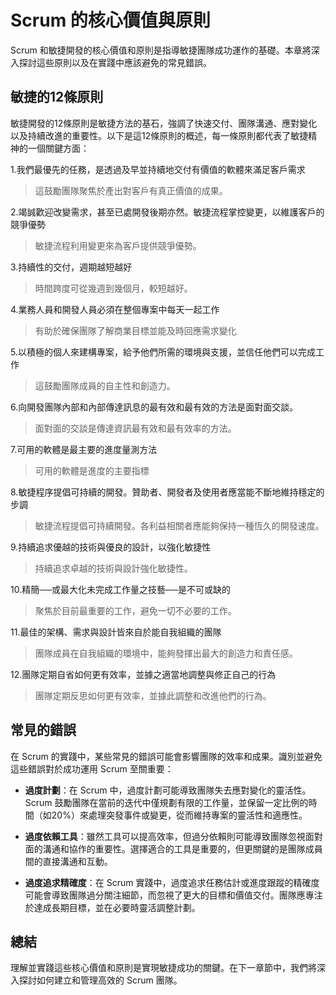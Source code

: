 
# Scrum 的核心價值與原則

Scrum 和敏捷開發的核心價值和原則是指導敏捷團隊成功運作的基礎。本章將深入探討這些原則以及在實踐中應該避免的常見錯誤。

## 敏捷的12條原則

敏捷開發的12條原則是敏捷方法的基石，強調了快速交付、團隊溝通、應對變化以及持續改進的重要性。以下是這12條原則的概述，每一條原則都代表了敏捷精神的一個關鍵方面：

1.我們最優先的任務，是透過及早並持續地交付有價值的軟體來滿足客戶需求
> 這鼓勵團隊聚焦於產出對客戶有真正價值的成果。

2.竭誠歡迎改變需求，甚至已處開發後期亦然。敏捷流程掌控變更，以維護客戶的競爭優勢
> 敏捷流程利用變更來為客戶提供競爭優勢。


3.持續性的交付，週期越短越好
> 時間跨度可從幾週到幾個月，較短越好。


4.業務人員和開發人員必須在整個專案中每天一起工作
> 有助於確保團隊了解商業目標並能及時回應需求變化


5.以積極的個人來建構專案，給予他們所需的環境與支援，並信任他們可以完成工作
> 這鼓勵團隊成員的自主性和創造力。


6.向開發團隊內部和內部傳達訊息的最有效和最有效的方法是面對面交談。
> 面對面的交談是傳達資訊最有效和最有效率的方法。

7.可用的軟體是最主要的進度量測方法
> 可用的軟體是進度的主要指標

8.敏捷程序提倡可持續的開發。贊助者、開發者及使用者應當能不斷地維持穩定的步調
> 敏捷流程提倡可持續開發。各利益相關者應能夠保持一種恆久的開發速度。

9.持續追求優越的技術與優良的設計，以強化敏捷性
> 持續追求卓越的技術與設計強化敏捷性。

10.精簡──或最大化未完成工作量之技藝──是不可或缺的
> 聚焦於目前最重要的工作，避免一切不必要的工作。

11.最佳的架構、需求與設計皆來自於能自我組織的團隊
> 團隊成員在自我組織的環境中，能夠發揮出最大的創造力和責任感。

12.團隊定期自省如何更有效率，並據之適當地調整與修正自己的行為
> 團隊定期反思如何更有效率，並據此調整和改進他們的行為。

## 常見的錯誤

在 Scrum 的實踐中，某些常見的錯誤可能會影響團隊的效率和成果。識別並避免這些錯誤對於成功運用 Scrum 至關重要：

- **過度計劃**：在 Scrum 中，過度計劃可能導致團隊失去應對變化的靈活性。Scrum 鼓勵團隊在當前的迭代中僅規劃有限的工作量，並保留一定比例的時間（如20%）來處理突發事件或變更，從而維持專案的靈活性和適應性。

- **過度依賴工具**：雖然工具可以提高效率，但過分依賴則可能導致團隊忽視面對面的溝通和協作的重要性。選擇適合的工具是重要的，但更關鍵的是團隊成員間的直接溝通和互動。

- **過度追求精確度**：在 Scrum 實踐中，過度追求任務估計或進度跟蹤的精確度可能會導致團隊過分關注細節，而忽視了更大的目標和價值交付。團隊應專注於達成長期目標，並在必要時靈活調整計劃。


## 總結


理解並實踐這些核心價值和原則是實現敏捷成功的關鍵。在下一章節中，我們將深入探討如何建立和管理高效的 Scrum 團隊。





